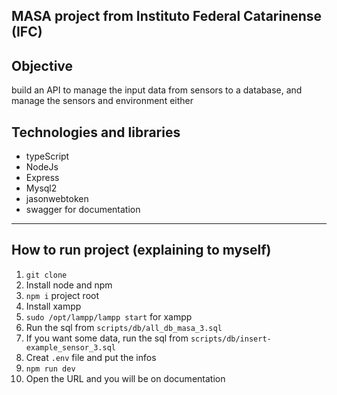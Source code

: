 MASA project from Instituto Federal Catarinense (IFC)
---
## Objective 
build an API to manage the input data from sensors to a database, and manage the sensors and environment either

## Technologies and libraries
- typeScript
- NodeJs
- Express 
- Mysql2 
- jasonwebtoken
- swagger for documentation
---

## How to run project (explaining to myself)
1. `git clone`
2. Install node and npm 
3. `npm i` project root
4. Install xampp
5. `sudo /opt/lampp/lampp start` for xampp
6. Run the sql from `scripts/db/all_db_masa_3.sql`
7. If you want some data, run the sql from `scripts/db/insert-example_sensor_3.sql`
8. Creat `.env` file and put the infos
9. `npm run dev`
10. Open the URL and you will be on documentation 